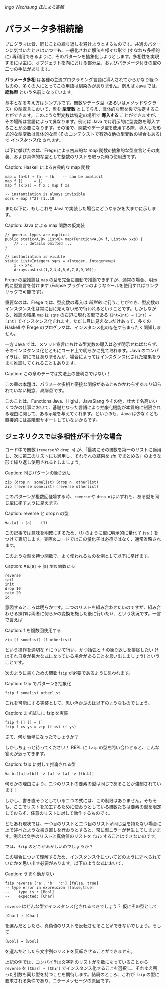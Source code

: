 _Ingo Wechsung 氏による寄稿_

# パラメータ多相続論

プログラマは皆、同じことの繰り返しを避けようとするものです。共通のパターンに気づいたときはいつでも、一般化された解法を様々な形で (すなわち多相的に) 再利用できるように、そのパターンを抽象化しようとします。多相性を実現するには主に、オブジェクト指向における部分型、およびパラメータ付きの型の二つの手法があります。

__パラメータ多相__ は各種の主流プログラミング言語に導入されてからかなり経つものの、多くの人にとってこの用語は馴染みがありません。例えば Java では、__総称型__ という名前になっています。

基本となる考え方はシンプルです。関数やデータ型（あるいはメソッドやクラス）の型宣言において、型を __型変数__ として与え、具体的な型を後で決定することができます。このような型変数は特定の場所で __導入する__ ことができますが、その場所は言語によって異なります。例えば Java では明示的に型変数を導入することが必要になります。その後で、関数やデータ型を使用する際、導入した形式的な型変数は具体的な型 (そのコンテクストで有効な他の型変数の場合もある) で __インスタンス化__ されます。

以下に挙げたのは、Frege による古典的な _map_ 関数の抽象的な型宣言とその実装、および具体的な型として整数のリストを取った時の使用法です。

Caption: Haskell による古典的な map 関数

```
map ∷ (a→b) → [a] → [b]   -- can be implicit
map f []     = []
map f (x:xs) = f x : map f xs

-- instantiation is always invisible
sqrs = map (^2) [1..10]
```
また以下に、もしこれを Java で実装した場合にどうなるかを大まかに示します。

Caption: Java による map 関数の仮実装

```
// generic types are explicit
public static<A,B> List<B> map(Function<A,B> f, List<A> xxs) {
    // ... details omitted ...
}

// instantiation is visible
static List<Integer> sqrs = <Integer, Integer>map(
	x -> x*x,
	Arrays.asList(1,2,3,4,5,6,7,8,9,10));
```

Frege の型推論は `map` の型を完全に自動で推論できますが、通常の場合、明示的に型宣言を付けます (Eclipse プラグインのようなツールを使用すればワンクリックで可能です)。

重要なのは、Frege では、型変数の導入は _暗黙的_ に行うことができ、型変数のインスタンス化は常に目に見えない形で行われるということです。しかしながら、推論の結果 `map` は `sqrs` の右辺に現れる型である `(Int→Int) → [Int] → [Int]` でインスタンス化されます。ただし目に見えないだけあって、多くの Haskell や Frege のプログラマは、インスタンス化の存在すらまったく関知しません。

一方 Java では、メソッド宣言における型変数の導入は必ず明示せねばならず、そのインスタンス化とともにコード上で明らかに見て取れます。Java のコンパイラは、常にではありませんが、場合によってはインスタンス化された結果をうまく推論してくれることもあります。

Caption: この章のテーマは文法上の便利さではない！

この章の本題は、パラメータ多相と密接な関係があるにもかかわらずあまり知られていない概念、_高階型_ です。

このことは、FunctionalJava、HighJ、JavaSlang やその他、壮大で名高いいくつかの仕事において、基礎となった言語により抽象化機能が本質的に制限される理由に関して、ある示唆を与えてくれます。というのも、Java は少なくとも直接的には高階型サポートしていないからです。

## ジェネリクスでは多相性が不十分な場合

コード中で関数 (`reverse` や `drop n`) が、「最初にその関数を第一のリストに適用し、次に第二のリストにも適用し、それぞれの結果を _zip_ でまとめる」のような形で繰り返し使用されるとしましょう。

Caption: 同じパターンの繰り返し

```
zip (drop n  somelist) (drop n  otherlist)
zip (reverse somelist) (reverse otherlist)
```

このパターンが複数回登場する時、`reverse` や `drop n` はいずれも、ある型を同じ型に移すように見えます。

Caption: reverse と drop n の型

```
∀a.[a] → [a]  --(1)
```

この記事では意味を明確にするため、(1) のように型に明示的に量化子 (`∀a.`) をつけて表記します。実際のコードではこの量化子は必須ではなく、通常省略されます。

このような型を持つ関数で、よく使われるものを例として以下に挙げます。

Caption: ∀a.[a] → [a] 型の関数たち

```
reverse
tail
init
drop 10
take 20
id
```

意図するところは明らかです。二つのリストを組み合わせたいのですが、組み合わせる操作は両者に何らかの変換を施した後に行いたい、という状況です。一言で言えば

Caption: f を複数回使用する

```
zip (f somelist) (f otherlist)
```

という操作を適切な `f` について行い、かつ括弧と `f` の繰り返しを排除したい (`f` はそれ自身が長大な式になっている場合があることを思い出しましょう) ということです。

次のように書くための関数 `fzip` が必要であるように思われます。

Caption: fzip でパターンを抽象化

```
fzip f somelist otherlist
```

これを可能にする実装として、思い浮かぶのは以下のようなものでしょう。

Caption: まず試しに fzip を実装

```
fzip f [] [] = []
fzip f xs ys = zip (f xs) (f ys)
```

さて、何か簡単になったでしょうか？

しかしちょっと待ってください！ REPL に `fzip` の型を問い合わせると、こんな答えが返ってきます。

Caption: fzip に対して推論される型

```
∀a b.([a]->[b]) -> [a] -> [a] -> [(b,b)]
```

何らかの理由により、二つのリストの要素の型は同じであることが強制されています！

しかし、書き直そうとしている二つの式には、この制限はありません。そもそも、ここでリストを加工するために使おうとしている関数たちは要素の型を限定しておらず、任意のリストに対して動作するものです。

ともあれ現状では、一つ目のリストと二つ目のリストが同じ型を持たない場合に上で述べたような書き直しを行おうとすると、常に型エラーが発生してしまいます。例えば文字のリストと真偽値のリストを `fzip` することはできないのです。

では、`fzip` のどこがおかしいのでしょうか？

この場合について理解するため、インスタンス化についてどのように述べられていたかを思い出す必要があります。以下のような式において、

Caption: うまく動かない

```
fzip reverse ['a', 'b', 'c'] [false, true]
-- type error in expression [false,true]
--    type is : [Bool]
--    expected: [Char]
```

`reverse` はどんな型でインスタンス化されるべきでしょう？ 仮にその型として

```
[Char] → [Char]
```

を選んだとしたら、真偽値のリストを反転させることができないでしょう。そして

```
[Bool] → [Bool]
```

を選んだとしたら文字列のリストを反転させることができません。

上記の例では、コンパイラは文字列のリストが引数になっていることから `reverse` を `[Char] → [Char]` でインスタンス化することを選択し、それゆえ残った引数も同じ型を持つことを期待します。結局のところ、これが `fzip` の型に要求される条件であり、エラーメッセージの原因です。

